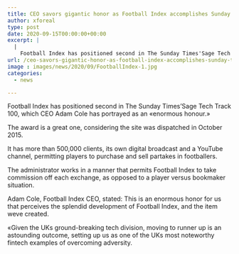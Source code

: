 ```yaml
---
title: CEO savors gigantic honor as Football Index accomplishes Sunday Times accolade
author: xforeal 
type: post
date: 2020-09-15T00:00:00+00:00
excerpt: |
  |
    Football Index has positioned second in The Sunday Times'Sage Tech Track 100, which CEO Adam Cole has portrayed as an "enormous honour
url: /ceo-savors-gigantic-honor-as-football-index-accomplishes-sunday-times-accolade/
image : images/news/2020/09/FootballIndex-1.jpg
categories:
  - news

---
```

Football Index has positioned second in The Sunday Times&#8217;Sage Tech Track 100, which CEO Adam Cole has portrayed as an &#171;enormous honour.&#187; 

The award is a great one, considering the site was dispatched in October 2015. 

It has more than 500,000 clients, its own digital broadcast and a YouTube channel, permitting players to purchase and sell partakes in footballers. 

The administrator works in a manner that permits Football Index to take commission off each exchange, as opposed to a player versus bookmaker situation. 

Adam Cole, Football Index CEO, stated: This is an enormous honor for us that perceives the splendid development of Football Index, and the item weve created. 

&#171;Given the UKs ground-breaking tech division, moving to runner up is an astounding outcome, setting up us as one of the UKs most noteworthy fintech examples of overcoming adversity.
